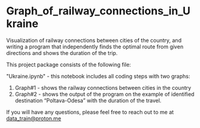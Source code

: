 # Graph_of_railway_connections_in_Ukraine
Visualization of railway connections between cities of the country, and writing a program that independently finds the optimal route from given directions and shows the duration of the trip.

This project package consists of the following file:

"Ukraine.ipynb" - this notebook includes all coding steps with two graphs:
1. Graph#1 - shows the railway connections between cities in the country
2. Graph#2 - shows the output of the program on the example of identified destination “Poltava-Odesa” with the duration of the travel. 

If you will have any questions, please feel free to reach out to me at data_train@proton.me
